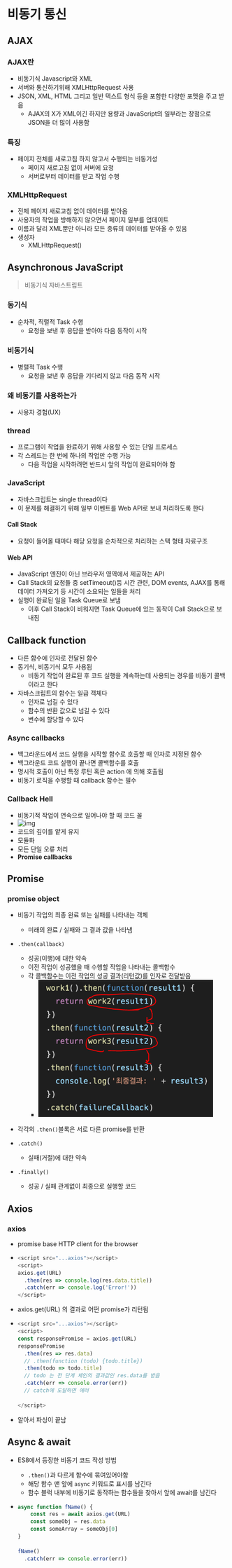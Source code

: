 # 비동기 통신

## AJAX

### AJAX란

* 비동기식 Javascript와 XML
* 서버와 통신하기위해 XMLHttpRequest 사용
* JSON, XML, HTML 그리고 일반 텍스트 형식 등을 포함한 다양한 포맷을 주고 받음
  * AJAX의 X가 XML이긴 하지만 용량과 JavaScript의 일부라는 장점으로 JSON을 더 많이 사용함

### 특징

* 페이지 전체를 새로고침 하지 않고서 수행되는 비동기성
  * 페이지 새로고침 없이 서버에 요청
  * 서버로부터 데이터를 받고 작업 수행

### XMLHttpRequest

* 전체 페이지 새로고침 없이 데이터를 받아옴
* 사용자의 작업을 방해하지 않으면서 페이지 일부를 업데이트
* 이름과 달리 XML뿐만 아니라 모든 종류의 데이터를 받아올 수 있음
* 생성자
  * XMLHttpRequest()



## Asynchronous JavaScript

> 비동기식 자바스트립트

### 동기식

* 순차적, 직렬적 Task 수행
  * 요청을 보낸 후 응답을 받아야 다음 동작이 시작

### 비동기식

* 병렬적 Task 수행
  * 요청을 보낸 후 응답을 기다리지 않고 다음 동작 시작

### 왜 비동기를 사용하는가

* 사용자 경험(UX)

### thread

* 프로그램이 작업을 완료하기 위해 사용할 수 있는 단일 프로세스
* 각 스레드는 한 번에 하나의 작업만 수행 가능
  * 다음 작업을 시작하려면 반드시 앞의 작업이 완료되어야 함

### JavaScript

* 자바스크립트는 single thread이다
* 이 문제를 해결하기 위해 일부 이벤트를 Web API로 보내 처리하도록 한다

#### Call Stack

* 요청이 들어올 때마다 해당 요청을 순차적으로 처리하는 스택 형태 자료구조

#### Web API

* JavaScript 엔진이 아닌 브라우저 영역에서 제공하는 API
* Call Stack의 요청들 중 setTimeout()등 시간 관련, DOM events, AJAX를 통해 데이터 가져오기 등 시간이 소요되는 일들을 처리
* 실행이 완료된 일을 Task Queue로 보냄
  * 이후 Call Stack이 비워지면 Task Queue에 있는 동작이 Call Stack으로 보내짐



## Callback function

* 다른 함수에 인자로 전달된 함수
* 동기식, 비동기식 모두 사용됨
  * 비동기 작업이 완료된 후 코드 실행을 계속하는데 사용되는 경우를 비동기 콜백이라고 한다
* 자바스크립트의 함수는 일급 객체다
  * 인자로 넘길 수 있다
  * 함수의 반환 값으로 넘길 수 있다
  * 변수에 할당할 수 있다

### Async callbacks

* 백그라운드에서 코드 실행을 시작할 함수로 호출할 때 인자로 지정된 함수
* 백그라운드 코드 실행이 끝나면 콜백함수를 호출
* 명시적 호출이 아닌 특정 루틴 혹은 action 에 의해 호출됨
* 비동기 로직을 수행할 때 callback 함수는 필수

### Callback Hell

* 비동기적 작업이 연속으로 일어나야 할 때 코드 꼴
* ![img](https://miro.medium.com/max/721/0*C0iEvjGNPURJcqrI.jpeg)
* 코드의 깊이를 얕게 유지
* 모듈화
* 모든 단일 오류 처리
* **Promise callbacks**



## Promise

### promise object

* 비동기 작업의 최종 완료 또는 실패를 나타내는 객체
  * 미래의 완료 / 실패와 그 결과 값을 나타냄
* `.then(callback)`
  * 성공(이행)에 대한 약속
  * 이전 작업이 성공했을 때 수행할 작업을 나타내는 콜백함수
  * 각 콜백함수는 이전 작업의 성공 결과(리턴값)를 인자로 전달받음
    * ![image-20220502144734867](README.assets/image-20220502144734867.png)

* 각각의 `.then()`블록은 서로 다른 promise를 반환

* `.catch()`
  * 실패(거절)에 대한 약속
* `.finally()`
  * 성공 / 실패 관계없이 최종으로 실행할 코드



## Axios

### axios

* promise base HTTP client for the browser

* ```javascript
  <script src="...axios"></script>
  <script>
  axios.get(URL)
  	.then(res => console.log(res.data.title))
  	.catch(err => console.log('Error!'))
  </script>
  ```

* axios.get(URL) 의 결과로 어떤 promise가 리턴됨

* ```javascript
  <script src="...axios"></script>
  <script>
  const responsePromise = axios.get(URL)
  responsePromise
  	.then(res => res.data)
  	// .then(function (todo) {todo.title})
  	.then(todo => todo.title)
  	// todo 는 전 단계 체인의 결과값인 res.data를 받음
  	.catch(err => console.error(err))
  	// catch에 도달하면 에러
  	
  </script>
  ```

* 알아서 파싱이 끝남



## Async & await

* ES8에서 등장한 비동기 코드 작성 방법

  * `.then()`과 다르게 함수에 묶여있어야함
  * 해당 함수 맨 앞에 `async` 키워드로 표시를 남긴다
  * 함수 블럭 내부에 비동기로 동작하는 함수들을 찾아서 앞에 await를 남긴다

* ```javascript
  async function fName() {
      const res = await axios.get(URL)
      const someObj = res.data
      const someArray = someObj[0]
  }
  
  fName()
  	.catch(err => console.error(err))
  ```

